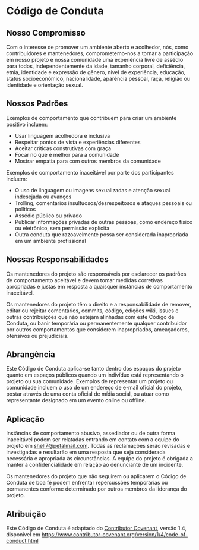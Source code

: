 # Código de Conduta

## Nosso Compromisso

Com o interesse de promover um ambiente aberto e acolhedor, nós, como contribuidores e mantenedores, comprometemo-nos a tornar a participação em nosso projeto e nossa comunidade uma experiência livre de assédio para todos, independentemente da idade, tamanho corporal, deficiência, etnia, identidade e expressão de gênero, nível de experiência, educação, status socioeconômico, nacionalidade, aparência pessoal, raça, religião ou identidade e orientação sexual.

## Nossos Padrões

Exemplos de comportamento que contribuem para criar um ambiente positivo incluem:

* Usar linguagem acolhedora e inclusiva
* Respeitar pontos de vista e experiências diferentes
* Aceitar críticas construtivas com graça
* Focar no que é melhor para a comunidade
* Mostrar empatia para com outros membros da comunidade

Exemplos de comportamento inaceitável por parte dos participantes incluem:

* O uso de linguagem ou imagens sexualizadas e atenção sexual indesejada ou avanços
* Trolling, comentários insultuosos/desrespeitosos e ataques pessoais ou políticos
* Assédio público ou privado
* Publicar informações privadas de outras pessoas, como endereço físico ou eletrônico, sem permissão explícita
* Outra conduta que razoavelmente possa ser considerada inapropriada em um ambiente profissional

## Nossas Responsabilidades

Os mantenedores do projeto são responsáveis por esclarecer os padrões de comportamento aceitável e devem tomar medidas corretivas apropriadas e justas em resposta a quaisquer instâncias de comportamento inaceitável.

Os mantenedores do projeto têm o direito e a responsabilidade de remover, editar ou rejeitar comentários, commits, código, edições wiki, issues e outras contribuições que não estejam alinhadas com este Código de Conduta, ou banir temporária ou permanentemente qualquer contribuidor por outros comportamentos que considerem inapropriados, ameaçadores, ofensivos ou prejudiciais.

## Abrangência

Este Código de Conduta aplica-se tanto dentro dos espaços do projeto quanto em espaços públicos quando um indivíduo está representando o projeto ou sua comunidade. Exemplos de representar um projeto ou comunidade incluem o uso de um endereço de e-mail oficial do projeto, postar através de uma conta oficial de mídia social, ou atuar como representante designado em um evento online ou offline.

## Aplicação

Instâncias de comportamento abusivo, assediador ou de outra forma inaceitável podem ser relatadas entrando em contato com a equipe do projeto em [shell7@petalmail.com](mailto:shell7@petalmail.com). Todas as reclamações serão revisadas e investigadas e resultarão em uma resposta que seja considerada necessária e apropriada às circunstâncias. A equipe do projeto é obrigada a manter a confidencialidade em relação ao denunciante de um incidente.

Os mantenedores do projeto que não seguirem ou aplicarem o Código de Conduta de boa fé podem enfrentar repercussões temporárias ou permanentes conforme determinado por outros membros da liderança do projeto.

## Atribuição

Este Código de Conduta é adaptado do [Contributor Covenant][homepage], versão 1.4, disponível em https://www.contributor-covenant.org/version/1/4/code-of-conduct.html

[homepage]: https://www.contributor-covenant.org